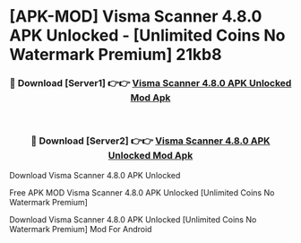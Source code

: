 # [APK-MOD] Visma Scanner 4.8.0 APK Unlocked - [Unlimited Coins No Watermark Premium] 21kb8



<div align="center">
<h3>🔴 Download [Server1] 👉👉 <a href="https://momento.my/?title=Visma_Scanner_4.8.0_APK_Unlocked">Visma Scanner 4.8.0 APK Unlocked Mod Apk</a></h3><br>

<h3>🔴 Download [Server2] 👉👉 <a href="https://momento.my/?title=Visma_Scanner_4.8.0_APK_Unlocked">Visma Scanner 4.8.0 APK Unlocked Mod Apk</a></h3>
</div>



Download Visma Scanner 4.8.0 APK Unlocked 

Free APK MOD Visma Scanner 4.8.0 APK Unlocked [Unlimited Coins No Watermark Premium]

Download Visma Scanner 4.8.0 APK Unlocked [Unlimited Coins No Watermark Premium] Mod For Android
